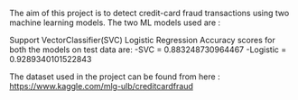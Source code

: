 The aim of this project is to detect credit-card fraud transactions using two machine learning models. The two ML models used are :

Support VectorClassifier(SVC)
Logistic Regression
Accuracy scores for both the models on test data are: -SVC = 0.883248730964467 -Logistic = 0.9289340101522843

The dataset used in the project can be found from here : https://www.kaggle.com/mlg-ulb/creditcardfraud
